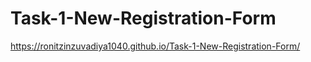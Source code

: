 # Task-1-New-Registration-Form

https://ronitzinzuvadiya1040.github.io/Task-1-New-Registration-Form/
